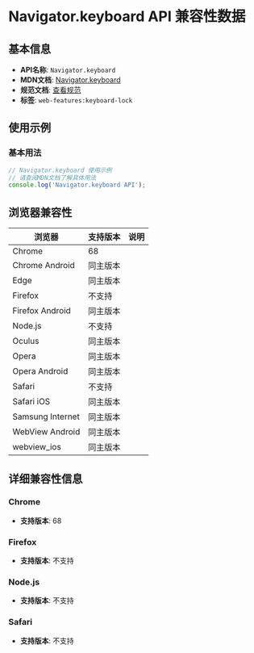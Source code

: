 # Navigator.keyboard API 兼容性数据

## 基本信息

- **API名称**: `Navigator.keyboard`
- **MDN文档**: [Navigator.keyboard](https://developer.mozilla.org/docs/Web/API/Navigator/keyboard)
- **规范文档**: [查看规范](https://wicg.github.io/keyboard-lock/#h-navigator-keyboard)
- **标签**: `web-features:keyboard-lock`

## 使用示例

### 基本用法

```javascript
// Navigator.keyboard 使用示例
// 请查阅MDN文档了解具体用法
console.log('Navigator.keyboard API');
```

## 浏览器兼容性

| 浏览器 | 支持版本 | 说明 |
|--------|----------|------|
| Chrome | 68 |  |
| Chrome Android | 同主版本 |  |
| Edge | 同主版本 |  |
| Firefox | 不支持 |  |
| Firefox Android | 同主版本 |  |
| Node.js | 不支持 |  |
| Oculus | 同主版本 |  |
| Opera | 同主版本 |  |
| Opera Android | 同主版本 |  |
| Safari | 不支持 |  |
| Safari iOS | 同主版本 |  |
| Samsung Internet | 同主版本 |  |
| WebView Android | 同主版本 |  |
| webview_ios | 同主版本 |  |

## 详细兼容性信息

### Chrome

- **支持版本**: 68

### Firefox

- **支持版本**: 不支持

### Node.js

- **支持版本**: 不支持

### Safari

- **支持版本**: 不支持

